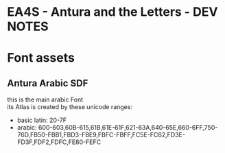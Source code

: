 EA4S - Antura and the Letters - DEV NOTES
=================

# Font assets
## Antura Arabic SDF
this is the main arabic Font  
its Atlas is created by these unicode ranges:
* basic latin: 20-7F
* arabic: 600-603,60B-615,61B,61E-61F,621-63A,640-65E,660-6FF,750-76D,FB50-FBB1,FBD3-FBE9,FBFC-FBFF,FC5E-FC62,FD3E-FD3F,FDF2,FDFC,FE80-FEFC
